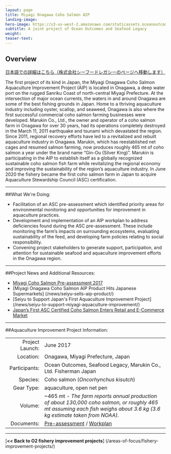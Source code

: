```yaml
---
layout: page 
title: Miyagi Onagawa Coho Salmon AIP
landing-image:
hero-image: https://s3-us-west-2.amazonaws.com/staticassets.oceanoutcomes.org/hero+photos/miyagi-coho-salmon-hero.jpg
subtitle: A joint project of Ocean Outcomes and Seafood Legacy
weight: 
teaser-text:
---
```

<h2>Overview</h2>

<a href="https://seafoodlegacy.com/cases/miyagionagawa_cohosalmon_aip/" target="_blank">日本語での詳細はこちら（株式会社シーフードレガシーのページへ移動します）</a>

The first project of its kind in Japan, the Miyagi Onagawa Coho Salmon Aquaculture Improvement Project (AIP) is located in Onagawa, a deep water port on the rugged Sanriku Coast of north-central Miyagi Prefecture. At the intersection of major ocean currents, the waters in and around Onagawa are some of the best fishing grounds in Japan. Home to a thriving aquaculture industry including oyster, scallop, and seaweed, Onagawa is also where the first successful commercial coho salmon farming businesses were developed. Marukin Co., Ltd., the owner and operator of a coho salmon farm in Onagawa for over 30 years, had its operations completely destroyed in the March 11, 2011 earthquake and tsunami which devastated the region. Since 2011, regional recovery efforts have led to a revitalized and rebuilt aquaculture industry in Onagawa. Marukin, which has reestablished net cages and resumed salmon farming, now produces roughly 465 mt of coho salmon a year under the brand name “Gin-Ou (Silver King)”. Marukin is participating in the AIP to establish itself as a globally recognized sustainable coho salmon fish farm while revitalizing the regional economy and improving the sustainability of the region’s aquaculture industry. In June 2020 the fishery became the first coho salmon farm in Japan to acquire Aquaculture Stewardship Council (ASC) certification.

---

##What We're Doing:

* Facilitation of an ASC pre-assessment which identified priority areas for environmental monitoring and opportunities for improvement in aquaculture practices.
* Development and implementation of an AIP workplan to address deficiencies found during the ASC pre-assessment. These include monitoring the farm’s impacts on surrounding ecosystems, evaluating sustainability of the feed, and developing farm policies relating to social responsibility.
* Convening project stakeholders to generate support, participation, and attention for sustainable seafood and aquaculture improvement efforts in the Onagawa region. 

---

##Project News and Additional Resources:

* <a href="https://s3-us-west-2.amazonaws.com/staticassets.oceanoutcomes.org/supporting+documents/Fishery+Project+Resources/MiyagiCohoSalmonPreassessment2017.xlsx" target="_blank">Miyagi Coho Salmon Pre-assessment 2017</a>
* [Miyagi Onagawa Coho Salmon AIP Product Hits Japanese Supermarkets] (/news/seiyu-sells-aip-product/)
* [Seiyu to Support Japan's First Aquaculture Improvement Project] (/news/seiyu-to-support-miyagi-aquaculture-improvement/)
* <a href="https://seafoodlegacy.com/english/3725/" target="_blank">Japan’s First ASC Certified Coho Salmon Enters Retail and E-Commerce Market</a>

---

##Aquaculture Improvement Project Information:

|||
| ---: | --- |
| Project Launch: | June 2017 |
| Location: | Onagawa, Miyagi Prefecture, Japan |
| Participants: | Ocean Outcomes, Seafood Legacy, Marukin Co., Ltd. Fisherman Japan |
| Species: | Coho salmon (*Oncorhynchus kisutch*) |
| Gear Type: | aquaculture, open net pen |
| Volume: | ~465 mt - *The farm reports annual production of about 130,000 coho salmon, or roughly 465 mt assuming each fish weighs about 3.6 kg (3.6 kg estimate taken from NOAA).* |
| Documents: | <a href="https://s3-us-west-2.amazonaws.com/staticassets.oceanoutcomes.org/supporting+documents/Fishery+Project+Resources/MiyagiCohoSalmonPreassessment2017.xlsx" target="_blank">Pre-assessment</a> / <a href="https://s3-us-west-2.amazonaws.com/staticassets.oceanoutcomes.org/supporting+documents/Fishery+Project+Resources/MiyagiCohoSalmonAIPWorkplan2017.pdf" target="_blank">Workplan</a> |

---

[**<< Back to O2 fishery improvement projects**] (/areas-of-focus/fishery-improvement-projects/)
